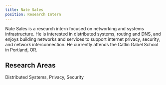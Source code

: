 ```yaml
---
title: Nate Sales
position: Research Intern
---
```

Nate Sales is a research intern focused on networking and systems infrastructure. He is interested in distributed systems, routing and DNS, and enjoys building networks and services to support internet privacy, security, and network interconnection. He currently attends the Catlin Gabel School in Portland, OR.

## Research Areas 
Distributed Systems, Privacy, Security
